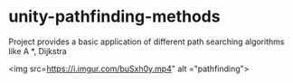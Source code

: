 # unity-pathfinding-methods
Project provides a basic application of different path searching algorithms  like A *, Dijkstra

<img src=https://i.imgur.com/buSxh0y.mp4" alt ="pathfinding">
